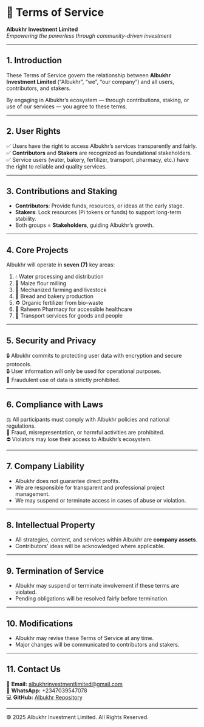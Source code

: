 # 📜 Terms of Service  
**Albukhr Investment Limited**  
*Empowering the powerless through community-driven investment*  

---

## 1. Introduction  
These Terms of Service govern the relationship between **Albukhr Investment Limited** (“Albukhr”, “we”, “our company”) and all users, contributors, and stakers.  

By engaging in Albukhr’s ecosystem — through contributions, staking, or use of our services — you agree to these terms.  

---

## 2. User Rights  
✅ Users have the right to access Albukhr’s services transparently and fairly.  
✅ **Contributors** and **Stakers** are recognized as foundational stakeholders.  
✅ Service users (water, bakery, fertilizer, transport, pharmacy, etc.) have the right to reliable and quality services.  

---

## 3. Contributions and Staking  
- **Contributors**: Provide funds, resources, or ideas at the early stage.  
- **Stakers**: Lock resources (Pi tokens or funds) to support long-term stability.  
- Both groups = **Stakeholders**, guiding Albukhr’s growth.  

---

## 4. Core Projects  
Albukhr will operate in **seven (7)** key areas:  
1. 💧 Water processing and distribution  
2. 🌽 Maize flour milling  
3. 🚜 Mechanized farming and livestock  
4. 🍞 Bread and bakery production  
5. ♻️ Organic fertilizer from bio-waste  
6. 💊 Raheem Pharmacy for accessible healthcare  
7. 🚌 Transport services for goods and people  

---

## 5. Security and Privacy  
🔒 Albukhr commits to protecting user data with encryption and secure protocols.  
🔒 User information will only be used for operational purposes.  
🚫 Fraudulent use of data is strictly prohibited.  

---

## 6. Compliance with Laws  
⚖️ All participants must comply with Albukhr policies and national regulations.  
🚫 Fraud, misrepresentation, or harmful activities are prohibited.  
⛔ Violators may lose their access to Albukhr’s ecosystem.  

---

## 7. Company Liability  
- Albukhr does not guarantee direct profits.  
- We are responsible for transparent and professional project management.  
- We may suspend or terminate access in cases of abuse or violation.  

---

## 8. Intellectual Property  
- All strategies, content, and services within Albukhr are **company assets**.  
- Contributors’ ideas will be acknowledged where applicable.  

---

## 9. Termination of Service  
- Albukhr may suspend or terminate involvement if these terms are violated.  
- Pending obligations will be resolved fairly before termination.  

---

## 10. Modifications  
- Albukhr may revise these Terms of Service at any time.  
- Major changes will be communicated to contributors and stakers.  

---

## 11. Contact Us  
📧 **Email:** albukhrinvestmentlimited@gmail.com  
📱 **WhatsApp:** +2347039547078  
💻 **GitHub:** [Albukhr Repository](https://github.com/MuhmdBuharisaeed/Albukhr-whitpaper-.git)  

---

© 2025 Albukhr Investment Limited. All Rights Reserved.
